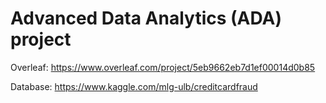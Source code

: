 # Advanced Data Analytics (ADA) project

Overleaf: https://www.overleaf.com/project/5eb9662eb7d1ef00014d0b85

Database: https://www.kaggle.com/mlg-ulb/creditcardfraud
